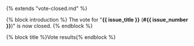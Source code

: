 {% extends "vote-closed.md" %}

{% block introduction %}
The vote for "**{{ issue_title }}** (**#{{ issue_number }}**)" is now closed.
{% endblock %}

{% block title %}Vote results{% endblock %}
